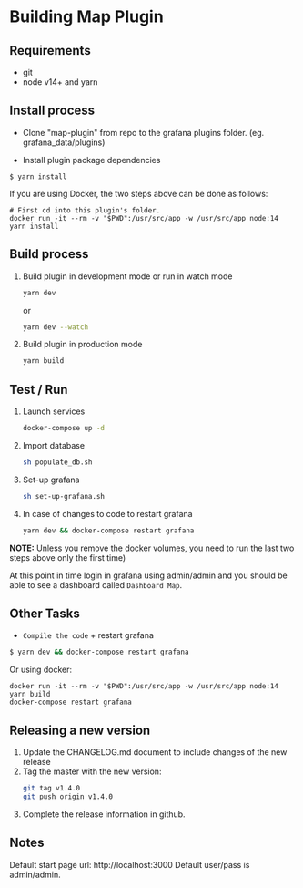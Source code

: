 # Building Map Plugin

## Requirements
- git
- node v14+ and yarn

## Install process

- Clone "map-plugin" from repo to the grafana plugins folder. (eg. grafana_data/plugins)

- Install plugin package dependencies

```
$ yarn install
```

If you are using Docker, the two steps above can be done as follows:
```
# First cd into this plugin's folder.
docker run -it --rm -v "$PWD":/usr/src/app -w /usr/src/app node:14 yarn install
```

## Build process

1. Build plugin in development mode or run in watch mode

   ```bash
   yarn dev
   ```

   or

   ```bash
   yarn dev --watch
   ```

2. Build plugin in production mode

   ```bash
   yarn build
   ```

## Test / Run

1. Launch services

    ```bash
    docker-compose up -d
    ```

2. Import database

    ```bash
    sh populate_db.sh
    ```

3. Set-up grafana

    ```bash
    sh set-up-grafana.sh
    ```

4. In case of changes to code to restart grafana

    ```bash
    yarn dev && docker-compose restart grafana
    ```

**NOTE:** Unless you remove the docker volumes, you need to run the last two
steps above only the first time)

At this point in time login in grafana using admin/admin and you should be
able to see a dashboard called `Dashboard Map`.


## Other Tasks

- `Compile the code` + restart grafana
```sh
$ yarn dev && docker-compose restart grafana
```

Or using docker:
```
docker run -it --rm -v "$PWD":/usr/src/app -w /usr/src/app node:14 yarn build
docker-compose restart grafana
```

## Releasing a new version

1. Update the CHANGELOG.md document to include changes of the new release
1. Tag the master with the new version:
    ```sh
    git tag v1.4.0
    git push origin v1.4.0
    ```
1. Complete the release information in github.

## Notes

Default start page url: http://localhost:3000
Default user/pass is admin/admin.
